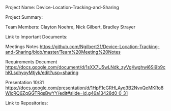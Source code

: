 Project Name: Device-Location-Tracking-and-Sharing

Project Summary:

Team Members: Clayton Noehre, Nick Gilbert, Bradley Strayer

Link to Important Documents:

Meetings Notes
https://github.com/Ngilbert21/Device-Location-Tracking-and-Sharing/blob/master/Team%20Meeting%20Notes

Requirements Document
https://docs.google.com/document/d/1sXX7U5wLNdk_zyVgKwghwi6Si9b9chKLsdhyoyMtjyk/edit?usp=sharing

Presentation 10/31
https://docs.google.com/presentation/d/1HpF1cGRHLAyq3B2NvxQeMKRo8WlcRQ6ZqGGTRqsBwYY/edit#slide=id.g46a13428d0_0_31

Link to Repositories:
